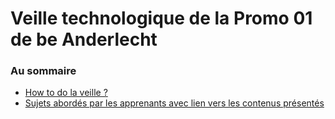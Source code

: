 # Veille technologique de la Promo 01 de be</code> Anderlecht

### Au sommaire
- [How to do la veille ?](howtodoit.md)
- [Sujets abordés par les apprenants avec lien vers les contenus présentés](agenda.md)

